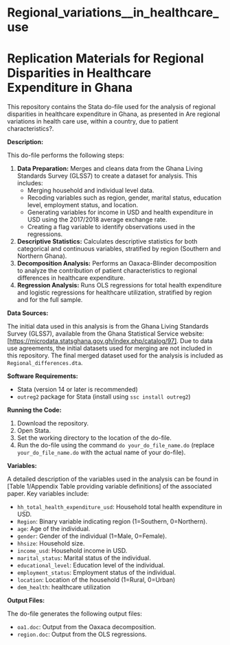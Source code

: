 # Regional_variations__in_healthcare_use
# Replication Materials for Regional Disparities in Healthcare Expenditure in Ghana

This repository contains the Stata do-file used for the analysis of regional disparities in healthcare expenditure in Ghana, as presented in Are regional variations in health care use, within a country, due to patient characteristics?.


**Description:**

This do-file performs the following steps:

1.  **Data Preparation:** Merges and cleans data from the Ghana Living Standards Survey (GLSS7) to create a dataset for analysis. This includes:
    *   Merging household and individual level data.
    *   Recoding variables such as region, gender, marital status, education level, employment status, and location.
    *   Generating variables for income in USD and health expenditure in USD using the 2017/2018 average exchange rate.
    *   Creating a flag variable to identify observations used in the regressions.
2.  **Descriptive Statistics:** Calculates descriptive statistics for both categorical and continuous variables, stratified by region (Southern and Northern Ghana).
3.  **Decomposition Analysis:** Performs an Oaxaca-Blinder decomposition to analyze the contribution of patient characteristics to regional differences in healthcare expenditure.
4.  **Regression Analysis:** Runs OLS regressions for total health expenditure and logistic regressions for healthcare utilization, stratified by region and for the full sample.

**Data Sources:**

The initial data used in this analysis is from the Ghana Living Standards Survey (GLSS7), available from the Ghana Statistical Service website: [https://microdata.statsghana.gov.gh/index.php/catalog/97]. Due to data use agreements, the initial datasets used for merging are not included in this repository. The final merged dataset used for the analysis is included as `Regional_differences.dta`.

**Software Requirements:**

*   Stata (version 14 or later is recommended)
*   `outreg2` package for Stata (install using `ssc install outreg2`)

**Running the Code:**

1.  Download the repository.
2.  Open Stata.
3.  Set the working directory to the location of the do-file.
4.  Run the do-file using the command `do your_do_file_name.do` (replace `your_do_file_name.do` with the actual name of your do-file).

**Variables:**

A detailed description of the variables used in the analysis can be found in [Table 1/Appendix Table providing variable definitions] of the associated paper. Key variables include:

*   `hh_total_health_expenditure_usd`: Household total health expenditure in USD.
*   `Region`: Binary variable indicating region (1=Southern, 0=Northern).
*   `age`: Age of the individual.
*   `gender`: Gender of the individual (1=Male, 0=Female).
*   `hhsize`: Household size.
*   `income_usd`: Household income in USD.
* `marital_status`: Marital status of the individual.
* `educational_level`: Education level of the individual.
* `employment_status`: Employment status of the individual.
* `location`: Location of the household (1=Rural, 0=Urban)
* `dem_health`: healthcare utilization


**Output Files:**

The do-file generates the following output files:

*   `oa1.doc`: Output from the Oaxaca decomposition.
*   `region.doc`: Output from the OLS regressions.




